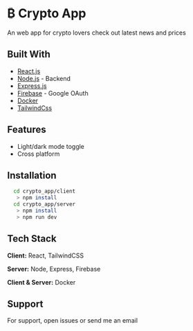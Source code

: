 
# ₿ Crypto App
An web app for crypto lovers check out latest news and prices

## Built With
- [React.js](https://reactjs.org/)
- [Node.js](https://nodejs.org/en/) - Backend
- [Express.js](https://expressjs.com/)
- [Firebase](https://firebase.google.com/) - Google OAuth
- [Docker](https://www.docker.com/)
- [TailwindCss](https://tailwindcss.com/)



## Features

- Light/dark mode toggle
- Cross platform


## Installation

```bash
  cd crypto_app/client
   > npm install
  cd crypto_app/server
   > npm install
   > npm run dev
```

## Tech Stack

**Client:** React, TailwindCSS

**Server:** Node, Express, Firebase

**Client & Server:** Docker


## Support

For support, open issues or send me an email

